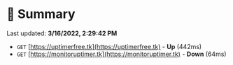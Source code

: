 # 📖 Summary
Last updated: **3/16/2022, 2:29:42 PM**

- `GET` [https://uptimerfree.tk](https://uptimerfree.tk) - **Up** (442ms)
- `GET` [https://monitoruptimer.tk](https://monitoruptimer.tk) - **Down** (64ms)
